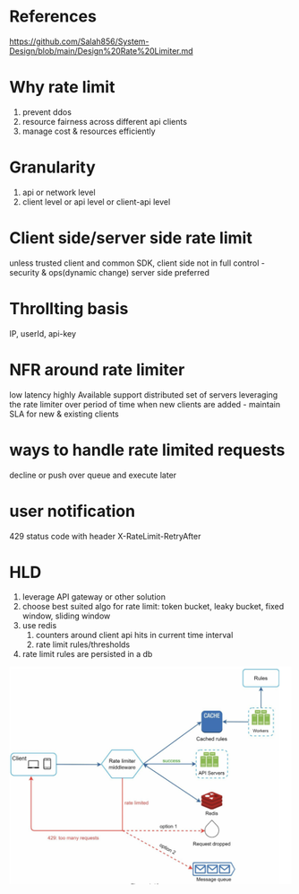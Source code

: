 # References
https://github.com/Salah856/System-Design/blob/main/Design%20Rate%20Limiter.md

# Why rate limit
1. prevent ddos
2. resource fairness across different api clients
3. manage cost & resources efficiently

# Granularity
1. api or network level
2. client level or api level or client-api level

# Client side/server side rate limit
unless trusted client and common SDK,  client side not in full control - security & ops(dynamic change)
server side preferred

# Throllting basis
IP, userId, api-key

# NFR around rate limiter
low latency 
highly Available
support distributed set of servers leveraging the rate limiter
over period of time when new clients are added - maintain SLA for new & existing clients

# ways to handle rate limited requests
decline or push over queue and execute later

# user notification
429 status code with header X-RateLimit-RetryAfter

# HLD
1. leverage API gateway or other solution
2. choose best suited algo for rate limit: token bucket, leaky bucket, fixed window, sliding window
3. use redis
   1. counters around client api hits in current time interval
   2. rate limit rules/thresholds
3. rate limit rules are persisted in a db

![](https://github.com/khatwaniNikhil/SystemDesign/blob/main/images/ratelimit_hld.png)
   




